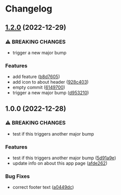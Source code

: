 # Changelog

## [1.2.0](https://github.com/maalfrid/changelog-experimentation/compare/v1.0.0...v1.2.0) (2022-12-29)


### ⚠ BREAKING CHANGES

* trigger a new major bump

### Features

* add feature ([b8d7605](https://github.com/maalfrid/changelog-experimentation/commit/b8d76057fe37227349c92deb119f7f635790e3ee))
* add icon to about header ([928c403](https://github.com/maalfrid/changelog-experimentation/commit/928c4035dc070aa8b1ee590d0c907f4f2e238d0f))
* empty commit ([6149700](https://github.com/maalfrid/changelog-experimentation/commit/6149700e0a49fdb68496f846df2859fb96a4e39b))
* trigger a new major bump ([d953210](https://github.com/maalfrid/changelog-experimentation/commit/d953210d6cbf73fb7fbe98b2e0e41f62c5783e85))

## 1.0.0 (2022-12-28)


### ⚠ BREAKING CHANGES

* test if this triggers another major bump

### Features

* test if this triggers another major bump ([5d91a9e](https://github.com/maalfrid/changelog-experimentation/commit/5d91a9eb7741ee34a67528f061582bcc7db280ba))
* update info on about this app page ([afde262](https://github.com/maalfrid/changelog-experimentation/commit/afde2620b01067b026a63717b1d5701193e47cfc))


### Bug Fixes

* correct footer text ([a0449dc](https://github.com/maalfrid/changelog-experimentation/commit/a0449dc3a45185c24554335b35587f9178255cff))
